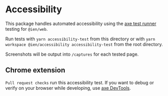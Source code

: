# Accessibility

This package handles automated accessibility using the [axe test runner](https://github.com/pa11y/pa11y-runner-axe) testing for `@ien/web`.

Run tests with `yarn accessibility-test` from this directory or with `yarn workspace @ien/accessibility accessibility-test` from the root directory.

Screenshots will be output into `/captures` for each tested page.

## Chrome extension

`Pull request checks` run this accessibility test. If you want to debug or verify on your browser while developing, use [axe DevTools](https://chrome.google.com/webstore/detail/axe-devtools-web-accessib/lhdoppojpmngadmnindnejefpokejbdd).
